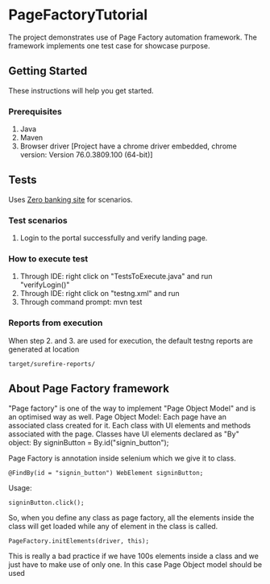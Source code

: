 # PageFactoryTutorial

The project demonstrates use of Page Factory automation framework. The framework implements one test case for showcase purpose.

## Getting Started

These instructions will help you get started.

### Prerequisites

1. Java
2. Maven
3. Browser driver [Project have a chrome driver embedded, chrome version: Version 76.0.3809.100 (64-bit)]

## Tests

Uses [Zero banking site](http://zero.webappsecurity.com/index.html) for scenarios.

### Test scenarios

1. Login to the portal successfully and verify landing page.

### How to execute test

1. Through IDE: right click on "TestsToExecute.java" and run "verifyLogin()"
2. Through IDE: right click on "testng.xml" and run
3. Through command prompt: mvn test

### Reports from execution

When step 2. and 3. are used for execution, the default testng reports are generated at location
```
target/surefire-reports/
```

## About Page Factory framework

"Page factory" is one of the way to implement "Page Object Model" and is an optimised way as well.
Page Object Model: Each page have an associated class created for it. Each class with UI elements and methods associated with the page. Classes have UI elements declared as "By" object: By signinButton = By.id("signin_button");

Page Factory is annotation inside selenium which we give it to class.
```
@FindBy(id = "signin_button") WebElement signinButton;
```
Usage:
```
signinButton.click();
```
So, when you define any class as page factory, all the elements inside the class will get loaded while any of element in the class is called.
```
PageFactory.initElements(driver, this);
```
This is really a bad practice if we have 100s elements inside a class and we just have to make use of only one. In this case Page Object model should be used
